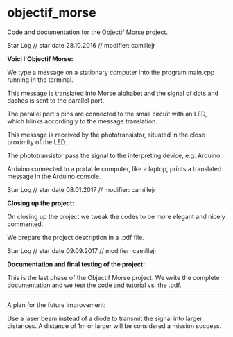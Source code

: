 # objectif_morse
Code and documentation for the Objectif Morse project.

Star Log // star date 28.10.2016 // modifier: camillejr

**Voici l'Objectif Morse:**

We type a message on a stationary computer into the program main.cpp
running in the terminal.

This message is translated into Morse alphabet and the signal of dots
and dashes is sent to the parallel port.

The parallel port's pins are connected to the small circuit with
an LED, which blinks accordingly to the message translation.

This message is received by the phototransistor, situated in the
close proximity of the LED.

The phototransistor pass the signal to the interpreting device,
e.g. Arduino.

Arduino connected to a portable computer, like a laptop, prints
a translated message in the Arduino console.

Star Log // star date 08.01.2017 // modifier: camillejr

**Closing up the project:**

On closing up the project we tweak the codes to be more elegant and
nicely commented.

We prepare the project description in a .pdf file.

Star Log // star date 09.09.2017 // modifier: camillejr

**Documentation and final testing of the project:**

This is the last phase of the Objectif Morse project. We write the complete documentation and we test the code and tutorial vs. the .pdf.

---------------------------------------------------------------------
A plan for the future improvement:

Use a laser beam instead of a diode to transmit the signal into
larger distances. A distance of 1m or larger will be considered
a mission success.
